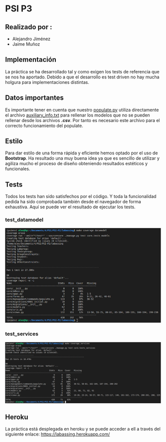# PSI P3

## Realizado por :
- Alejandro Jiménez
- Jaime Muñoz

## Implementación

La práctica se ha desarrollado tal y como exigen los tests de referencia que se nos ha aportado. Debido a que el desarrollo es test driven no hay mucha holgura para implementaciones distintas.

## Datos importantes

Es importante tener en cuenta que nuestro [populate.py](core/management/commands/populate.py) utiliza directamente el archivo [auxiliary_info.txt](core/management/commands/auxiliary_info.txt) para rellenar los modelos que no se pueden rellenar desde los archivos **.csv**. Por tanto es necesario este archivo para el correcto funcionamiento del populate.

## Estilo

Para dar estilo de una forma rápida y eficiente hemos optado por el uso de **Bootstrap**. Ha resultado una muy buena idea ya que es sencillo de utilizar y agiliza mucho el proceso de diseño obteniendo resultados estéticos y funcionales.

## Tests

Todos los tests han sido satisfechos por el código. Y toda la funcionalidad pedida ha sido comprobada también desde el navegador de forma exhaustiva. Aquí se puede ver el resultado de ejecutar los tests.

### test_datamodel
![Imagen de coverage datamodel](test_images/coverage_datamodel.png "Coverage test datamodel")

### test_services
![Imagen de coverage datamodel](test_images/coverage_services.png "Coverage test datamodel")

## Heroku

La práctica está desplegada en heroku y se puede acceder a ell a través del siguiente enlace: https://labassing.herokuapp.com/